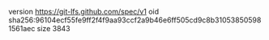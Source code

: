 version https://git-lfs.github.com/spec/v1
oid sha256:96104ecf55fe9ff2f4f9aa93ccf2a9b46e6ff505cd9c8b310538505981561aec
size 3843
